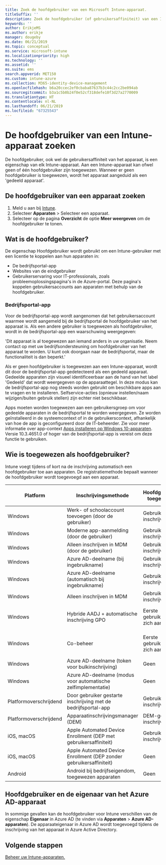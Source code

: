 ```yaml
---
title: Zoek de hoofdgebruiker van een Microsoft Intune-apparaat.
titleSuffix: ''
description: Zoek de hoofdgebruiker (of gebruikersaffiniteit) van een Intune-apparaat.
keywords: ''
author: ErikjeMS
ms.author: erikje
manager: dougeby
ms.date: 06/21/2019
ms.topic: conceptual
ms.service: microsoft-intune
ms.localizationpriority: high
ms.technology: ''
ms.assetid: ''
ms.suite: ems
search.appverid: MET150
ms.custom: intune-azure
ms.collection: M365-identity-device-management
ms.openlocfilehash: b6a20ccec2ef0cbaba87637b3c44c2cc2be094ab
ms.sourcegitcommit: b3a1c5b0b24f0e52cf318defe10f3d27a2770009
ms.translationtype: HT
ms.contentlocale: nl-NL
ms.lasthandoff: 06/21/2019
ms.locfileid: "67325543"
---
```

# <a name="find-the-primary-user-of-an-intune-device"></a>De hoofdgebruiker van een Intune-apparaat zoeken

De hoofdgebruiker, ook wel de gebruikersaffiniteit van het apparaat, is een eigenschap van elk Intune-apparaat. Aan een Intune-apparaat kan ofwel geen of één hoofdgebruiker zijn toegewezen. Wanneer er geen hoofdgebruiker is toegewezen, wordt het apparaat aangeduid als een 'gedeeld apparaat'.

## <a name="how-to-find-a-devices-primary-user"></a>De hoofdgebruiker van een apparaat zoeken

1. Meld u aan bij [Intune](https://go.microsoft.com/fwlink/?linkid=2090973).
2. Selecteer **Apparaten** > Selecteer een apparaat.
3. Selecteer op de pagina **Overzicht** de optie **Meer weergeven** om de hoofdgebruiker te tonen.

## <a name="what-is-the-primary-user"></a>Wat is de hoofdgebruiker?
De eigenschap Hoofdgebruiker wordt gebruikt om een Intune-gebruiker met een licentie te koppelen aan hun apparaten in:
- De bedrijfsportal-app
- Websites van de eindgebruiker
- Gebruikerservaring voor IT-professionals, zoals probleemoplossingspagina's in de Azure-portal. Deze pagina's koppelen gebruikersaccounts aan apparaten met behulp van de hoofdgebruiker.    

### <a name="company-portal-app"></a>Bedrijfsportal-app
Voor de bedrijfsportal-app wordt aangenomen dat het gebruikersaccount waarmee wordt aangemeld bij de bedrijfsportal de hoofdgebruiker van het apparaat is. Als een andere gebruiker is toegewezen als hoofdgebruiker, wordt in de bedrijfsportal-app een waarschuwing weergegeven:

'Dit apparaat is al toegewezen aan iemand anders in uw organisatie. Neem contact op met uw bedrijfsondersteuning om hoofdgebruiker van het apparaat te worden. U kunt ook doorgaan naar de bedrijfsportal, maar de functionaliteit is dan beperkt.'

Als er geen hoofdgebruiker is toegewezen aan een Intune-apparaat, wordt dit door de bedrijfsportal-app gedetecteerd als een gedeeld apparaat. Gedeelde apparaten zijn visueel identificeerbaar aan de hand van het label 'Gedeeld' dat wordt weergegeven op de apparaattegel. In deze modus kan de bedrijfsportal-app nog steeds worden gebruikt om beschikbare apps aan te vragen en te installeren. Selfservice-acties (opnieuw instellen/naam wijzigen/buiten gebruik stellen) zijn echter niet beschikbaar.  

Apps moeten worden toegewezen aan een gebruikersgroep om voor gedeelde apparaten in de bedrijfsportal te worden weergegeven. Ze worden geïnstalleerd in de systeemcontext of in de gebruikerscontext, afhankelijk van hoe de app is geconfigureerd door de IT-beheerder. Zie voor meer informatie over app-context [Apps installeren op Windows 10-apparaten](apps-windows-10-app-deploy.md#installing-apps-on-windows-10-devices). Versie 10.3.4651.0 of hoger van de bedrijfsportal-app is vereist om deze functie te gebruiken.


## <a name="who-is-assigned-as-the-primary-user"></a>Wie is toegewezen als hoofdgebruiker?
Intune voegt tijdens of kort na de inschrijving automatisch een hoofdgebruiker toe aan apparaten. De registratiemethode bepaalt wanneer de hoofdgebruiker wordt toegevoegd aan een apparaat.

| Platform | Inschrijvingsmethode | Hoofdgebruiker toegewezen | Hoofdgebruiker wordt toegewezen |
| ---- | ---- | ---- | ---- |
| Windows | Werk- of schoolaccount toevoegen (door de gebruiker) | Gebruiker inschrijven | Tijdens inschrijving |   
| Windows | Moderne app-aanmelding (door de gebruiker) | Gebruiker inschrijven | Tijdens inschrijving | 
| Windows | Alleen inschrijven in MDM (door de gebruiker) | Gebruiker inschrijven | Tijdens inschrijving | 
| Windows | Azure AD-deelname (bij ingebruikname) | Gebruiker inschrijven | Tijdens inschrijving | 
| Windows | Azure AD-deelname (automatisch bij ingebruikname) | Gebruiker inschrijven | Tijdens inschrijving | 
| Windows | Alleen inschrijven in MDM | Gebruiker inschrijven | Tijdens inschrijving | 
| Windows | Hybride AADJ + automatische inschrijving GPO | Eerste gebruiker die zich aanmeldt | Wanneer de eerste gebruiker zich aanmeldt | 
| Windows | Co-beheer | Eerste gebruiker die zich aanmeldt | Wanneer de eerste gebruiker zich aanmeldt | 
| Windows | Azure AD-deelname (token voor bulkinschrijving) | Geen | Niet van toepassing | 
| Windows | Azure AD-deelname (modus voor automatische zelfimplementatie) | Geen | Niet van toepassing | 
| Platformoverschrijdend | Door gebruiker gestarte inschrijving met de bedrijfsportal-app | Gebruiker inschrijven | Tijdens inschrijving |
| Platformoverschrijdend | Apparaatinschrijvingsmanager (DEM) | DEM-gebruiker inschrijven | Tijdens inschrijving |
| iOS, macOS | Apple Automated Device Enrollment (DEP met gebruikersaffiniteit) | Gebruiker inschrijven | Tijdens inschrijving |
| iOS, macOS | Apple Automated Device Enrollment (DEP zonder gebruikersaffiniteit) | Geen | Niet van toepassing |
| Android | Android bij bedrijfseigendom, toegewezen apparaten | Geen | Niet van toepassing |

## <a name="primary-user-and-azure-ad-device-owner"></a>Hoofdgebruiker en de eigenaar van het Azure AD-apparaat
In sommige gevallen kan de hoofdgebruiker voor Intune verschillen van de eigenschap **Eigenaar** in Azure AD (te vinden via **Apparaten** > **Azure AD-apparaten**). De apparaateigenaar in Azure AD wordt toegevoegd tijdens de inschrijving van het apparaat in Azure Active Directory.

## <a name="next-steps"></a>Volgende stappen
[Beheer uw Intune-apparaten.](device-management.md)
